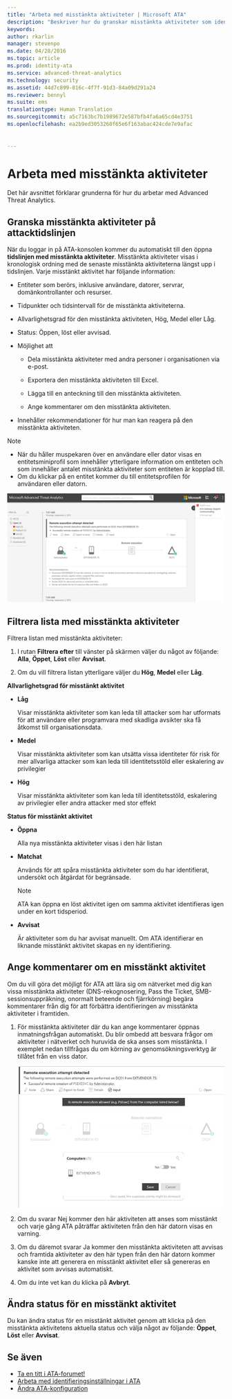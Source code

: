 ```yaml
---
title: "Arbeta med misstänkta aktiviteter | Microsoft ATA"
description: "Beskriver hur du granskar misstänkta aktiviteter som identifieras av ATA"
keywords: 
author: rkarlin
manager: stevenpo
ms.date: 04/28/2016
ms.topic: article
ms.prod: identity-ata
ms.service: advanced-threat-analytics
ms.technology: security
ms.assetid: 44d7c899-816c-4f7f-91d3-84a09d291a24
ms.reviewer: bennyl
ms.suite: ems
translationtype: Human Translation
ms.sourcegitcommit: a5c7163bc7b1989672e587bfb4fa6a65cd4e3751
ms.openlocfilehash: ea2b9ed3053260f65e6f163abac424cde7e9afac


---
```


# Arbeta med misstänkta aktiviteter
Det här avsnittet förklarar grunderna för hur du arbetar med Advanced Threat Analytics.

## Granska misstänkta aktiviteter på attacktidslinjen
När du loggar in på ATA-konsolen kommer du automatiskt till den öppna **tidslinjen med misstänkta aktiviteter**. Misstänkta aktiviteter visas i kronologisk ordning med de senaste misstänkta aktiviteterna längst upp i tidslinjen.
Varje misstänkt aktivitet har följande information:

-   Entiteter som berörs, inklusive användare, datorer, servrar, domänkontrollanter och resurser.

-   Tidpunkter och tidsintervall för de misstänkta aktiviteterna.

-   Allvarlighetsgrad för den misstänkta aktiviteten, Hög, Medel eller Låg.

-   Status: Öppen, löst eller avvisad.

-   Möjlighet att

    -   Dela misstänkta aktiviteter med andra personer i organisationen via e-post.

    -   Exportera den misstänkta aktiviteten till Excel.

    -   Lägga till en anteckning till den misstänkta aktiviteten.

    -   Ange kommentarer om den misstänkta aktiviteten.

-   Innehåller rekommendationer för hur man kan reagera på den misstänkta aktiviteten.

> [!NOTE]
> -   När du håller muspekaren över en användare eller dator visas en entitetsminiprofil som innehåller ytterligare information om entiteten och som innehåller antalet misstänkta aktiviteter som entiteten är kopplad till.
> -   Om du klickar på en entitet kommer du till entitetsprofilen för användaren eller datorn.

![Tidslinjebild för misstänkta aktiviteter i ATA](media/ATA-Suspicious-Activity-Timeline.JPG)

## Filtrera lista med misstänkta aktiviteter
Filtrera listan med misstänkta aktiviteter:

1.  I rutan **Filtrera efter** till vänster på skärmen väljer du något av följande: **Alla**, **Öppet**, **Löst** eller **Avvisat**.

2.  Om du vill filtrera listan ytterligare väljer du **Hög**, **Medel** eller **Låg**.

**Allvarlighetsgrad för misstänkt aktivitet**

-   **Låg**

    Visar misstänkta aktiviteter som kan leda till attacker som har utformats för att användare eller programvara med skadliga avsikter ska få åtkomst till organisationsdata.

-   **Medel**

    Visar misstänkta aktiviteter som kan utsätta vissa identiteter för risk för mer allvarliga attacker som kan leda till identitetsstöld eller eskalering av privilegier

-   **Hög**

    Visar misstänkta aktiviteter som kan leda till identitetsstöld, eskalering av privilegier eller andra attacker med stor effekt

**Status för misstänkt aktivitet**

-   **Öppna**

    Alla nya misstänkta aktiviteter visas i den här listan

-   **Matchat**

    Används för att spåra misstänkta aktiviteter som du har identifierat, undersökt och åtgärdat för begränsade.

    > [!NOTE]
    > ATA kan öppna en löst aktivitet igen om samma aktivitet identifieras igen under en kort tidsperiod.

-   **Avvisat**

    Är aktiviteter som du har avvisat manuellt. Om ATA identifierar en liknande misstänkt aktivitet skapas en ny identifiering.

## Ange kommentarer om en misstänkt aktivitet
Om du vill göra det möjligt för ATA att lära sig om nätverket med dig kan vissa misstänkta aktiviteter (DNS-rekognosering, Pass the Ticket, SMB-sessionsuppräkning, onormalt beteende och fjärrkörning) begära kommentarer från dig för att förbättra identifieringen av misstänkta aktiviteter i framtiden.

1.  För misstänkta aktiviteter där du kan ange kommentarer öppnas inmatningsfrågan automatiskt. Du blir ombedd att besvara frågor om aktiviteter i nätverket och huruvida de ska anses som misstänkta. I exemplet nedan tillfrågas du om körning av genomsökningsverktyg är tillåtet från en viss dator.

    ![Bild för att ange kommentarer i ATA angående misstänkta aktiviteter](media/ATA-Input.JPG)

2.  Om du svarar Nej kommer den här aktiviteten att anses som misstänkt och varje gång ATA påträffar aktiviteten från den här datorn visas en varning.

3.  Om du däremot svarar Ja kommer den misstänkta aktiviteten att avvisas och framtida aktiviteter av den här typen från den här datorn kommer kanske inte att generera en misstänkt aktivitet eller så genereras en aktivitet som avvisas automatiskt.

4.  Om du inte vet kan du klicka på **Avbryt**.

## Ändra status för en misstänkt aktivitet
Du kan ändra status för en misstänkt aktivitet genom att klicka på den misstänkta aktivitetens aktuella status och välja något av följande: **Öppet**, **Löst** eller **Avvisat**.

## Se även
- [Ta en titt i ATA-forumet!](https://social.technet.microsoft.com/Forums/security/home?forum=mata)
- [Arbeta med identifieringsinställningar i ATA](working-with-detection-settings.md)
- [Ändra ATA-konfiguration](modifying-ata-configuration.md)



<!--HONumber=Jul16_HO3-->



